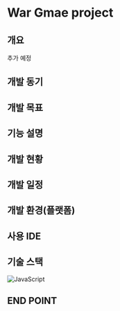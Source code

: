 # War Gmae project

## 개요

추가 예정

## 개발 동기

## 개발 목표

## 기능 설명

## 개발 현황

## 개발 일정

## 개발 환경(플랫폼)

## 사용 IDE

## 기술 스택
![JavaScript](https://badgen.net/badge/JavaScript/green)


## END POINT
